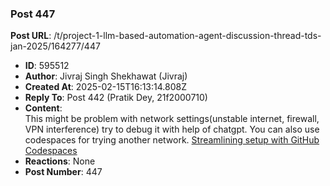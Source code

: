 ### Post 447
**Post URL**: /t/project-1-llm-based-automation-agent-discussion-thread-tds-jan-2025/164277/447
- **ID**: 595512
- **Author**: Jivraj Singh Shekhawat (Jivraj)
- **Created At**: 2025-02-15T16:13:14.808Z
- **Reply To**: Post 442 (Pratik Dey, 21f2000710)
- **Content**:  
  This might be problem with network settings(unstable internet, firewall, VPN interference)
try to debug it with help of chatgpt.
You can also use codespaces for trying another network.
<a href="https://www.youtube.com/watch?v=fqQOu2JVI1o" rel="noopener nofollow ugc">Streamlining setup with GitHub Codespaces</a>
- **Reactions**: None
- **Post Number**: 447

